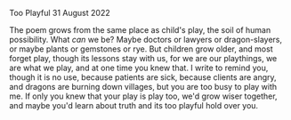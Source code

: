 Too Playful
31 August 2022

The poem grows from the same place
as child's play, the soil of human possibility.
What *can* we be? Maybe doctors or lawyers
or dragon-slayers, or maybe plants
or gemstones or rye. But children
grow older, and most forget play,
though its lessons stay with us, for
we are our playthings, we are what we play,
and at one time you knew that.
I write to remind you, though it is no use,
because patients are sick, because clients are angry,
and dragons are burning down villages, but you
are too busy to play with me. If only you knew
that your play is play too, we'd grow wiser together,
and maybe you'd learn about truth
and its too playful hold over you.